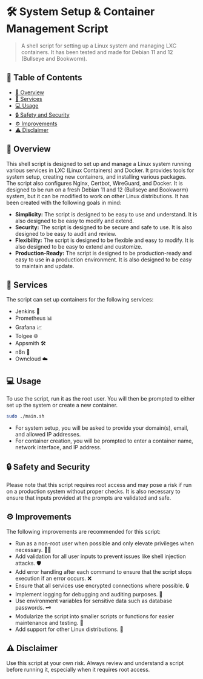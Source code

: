 # 🛠️ System Setup & Container Management Script

> A shell script for setting up a Linux system and managing LXC containers.
> It has been tested and made for Debian 11 and 12 (Bullseye and Bookworm).




## 📖 Table of Contents

- [📝 Overview](#-overview)
- [🚀 Services](#-services)
- [💻 Usage](#-usage)
- [🔒 Safety and Security](#-safety-and-security)
- [⚙️ Improvements](#️-improvements)
- [⚠️ Disclaimer](#️-disclaimer)

## 📝 Overview

This shell script is designed to set up and manage a Linux system running various services in LXC (Linux Containers) and Docker. It provides tools for system setup, creating new containers, and installing various packages. The script also configures Nginx, Certbot, WireGuard, and Docker. It is designed to be run on a fresh Debian 11 and 12 (Bullseye and Bookworm) system, but it can be modified to work on other Linux distributions. It has been created with the following goals in mind:

- **Simplicity:** The script is designed to be easy to use and understand. It is also designed to be easy to modify and extend.
- **Security:** The script is designed to be secure and safe to use. It is also designed to be easy to audit and review.
- **Flexibility:** The script is designed to be flexible and easy to modify. It is also designed to be easy to extend and customize.
- **Production-Ready:** The script is designed to be production-ready and easy to use in a production environment. It is also designed to be easy to maintain and update.

## 🚀 Services

The script can set up containers for the following services:

- Jenkins 🔧
- Prometheus 📊
- Grafana 📈
- Tolgee 🌐
- Appsmith 🛠️
- n8n 🔄
- Owncloud ☁️

## 💻 Usage

To use the script, run it as the root user. You will then be prompted to either set up the system or create a new container.

```bash
sudo ./main.sh
```

- For system setup, you will be asked to provide your domain(s), email, and allowed IP addresses.
- For container creation, you will be prompted to enter a container name, network interface, and IP address.

## 🔒 Safety and Security

Please note that this script requires root access and may pose a risk if run on a production system without proper checks. It is also necessary to ensure that inputs provided at the prompts are validated and safe.

## ⚙️ Improvements

The following improvements are recommended for this script:

- Run as a non-root user when possible and only elevate privileges when necessary. 🧑‍💻
- Add validation for all user inputs to prevent issues like shell injection attacks. 🛡️
- Add error handling after each command to ensure that the script stops execution if an error occurs. ❌
- Ensure that all services use encrypted connections where possible. 🔒
- Implement logging for debugging and auditing purposes. 📝
- Use environment variables for sensitive data such as database passwords. 🗝️
- Modularize the script into smaller scripts or functions for easier maintenance and testing. 🧩
- Add support for other Linux distributions. 🐧

## ⚠️ Disclaimer

Use this script at your own risk. Always review and understand a script before running it, especially when it requires root access.
